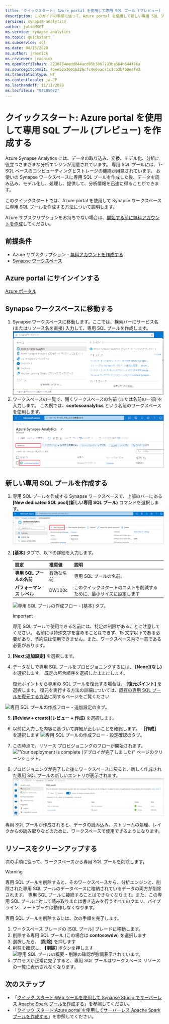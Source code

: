 ```yaml
---
title: 'クイックスタート: Azure portal を使用して専用 SQL プール (プレビュー) を作成する'
description: このガイドの手順に従って、Azure portal を使用して新しい専用 SQL プールを作成します。
services: synapse-analytics
author: julieMSFT
ms.service: synapse-analytics
ms.topic: quickstart
ms.subservice: sql
ms.date: 04/15/2020
ms.author: jrasnick
ms.reviewer: jrasnick
ms.openlocfilehash: 2230784eedd044acd95b3087793ba664b544f76a
ms.sourcegitcommit: 4bee52a3601b226cfc4e6eac71c1cb3b4b0eafe2
ms.translationtype: HT
ms.contentlocale: ja-JP
ms.lasthandoff: 11/11/2020
ms.locfileid: "94505072"
---
```

# <a name="quickstart-create-a-dedicated-sql-pool-preview-using-the-azure-portal"></a>クイックスタート: Azure portal を使用して専用 SQL プール (プレビュー) を作成する

Azure Synapse Analytics には、データの取り込み、変換、モデル化、分析に役立つさまざまな分析エンジンが用意されています。 専用 SQL プールには、T-SQL ベースのコンピューティングとストレージの機能が用意されています。 お使いの Synapse ワークスペースに専用 SQL プールを作成した後、データを読み込み、モデル化し、処理し、提供して、分析情報を迅速に得ることができます。

このクイックスタートでは、Azure portal を使用して Synapse ワークスペースに専用 SQL プールを作成する方法について説明します。

Azure サブスクリプションをお持ちでない場合は、[開始する前に無料アカウントを作成](https://azure.microsoft.com/free/)してください。

## <a name="prerequisites"></a>前提条件

- Azure サブスクリプション - [無料アカウントを作成する](https://azure.microsoft.com/free/)
- [Synapse ワークスペース](./quickstart-create-workspace.md)

## <a name="sign-in-to-the-azure-portal"></a>Azure portal にサインインする

[Azure ポータル](https://portal.azure.com/)

## <a name="navigate-to-the-synapse-workspace"></a>Synapse ワークスペースに移動する

1. Synapse ワークスペースに移動します。ここでは、検索バーにサービス名 (またはリソース名を直接) 入力して、専用 SQL プールを作成します。
![「Synapse ワークスペース」と入力されている Azure portal の検索バー。](media/quickstart-create-sql-pool/create-sql-pool-00a.png) 
1. ワークスペースの一覧で、開くワークスペースの名前 (または名前の一部) を入力します。 この例では、**contosoanalytics** という名前のワークスペースを使用します。
![名前に Contoso を含むワークスペースを表示するためにフィルター処理された Synapse ワークスペースの一覧。](media/quickstart-create-sql-pool/create-sql-pool-00b.png)

## <a name="create-new-dedicated-sql-pool"></a>新しい専用 SQL プールを作成する

1. 専用 SQL プールを作成する Synapse ワークスペースで、上部のバーにある **[New dedicated SQL pool]\(新しい専用 SQL プール\)** コマンドを選択します。
![新しい専用 SQL プールを作成するためのコマンドが赤い枠で囲まれた Synapse ワークスペースの概要。](media/quickstart-create-sql-pool/create-sql-pool-portal-01.png)
2. **[基本]** タブで、以下の詳細を入力します。

    | 設定 | 推奨値 | 説明 |
    | :------ | :-------------- | :---------- |
    | **専用 SQL プールの名前** | 有効な名前 | 専用 SQL プールの名前。 |
    | **パフォーマンス レベル** | DW100c | このクイックスタートのコストを削減するために、最小サイズに設定します |

  
    ![専用 SQL プールの作成フロー - [基本] タブ。](media/quickstart-create-sql-pool/create-sql-pool-portal-02.png)

    > [!IMPORTANT]
    > 専用 SQL プールで使用できる名前には、特定の制限があることに注意してください。 名前には特殊文字を含めることはできず、15 文字以下である必要があり、予約語は使用できません。また、ワークスペース内で一意である必要があります。

3. **[Next:追加設定]** を選択します。
4. データなしで専用 SQL プールをプロビジョニングするには、 **[None]\(なし\)** を選択します。 既定の照合順序を選択したままにします。

    復元ポイントから専用の SQL プールを復元する場合は、 **[復元ポイント]** を選択します。 復元を実行する方法の詳細については、[既存の専用 SQL プールを復元する方法](backuprestore/restore-sql-pool.md)に関するページをご覧ください

![専用 SQL プールの作成フロー - 追加設定のタブ。](media/quickstart-create-sql-pool/create-sql-pool-portal-03.png)

5. **[Review + create]\(レビュー + 作成\)** を選択します。
6. 以前に入力した内容に基づいて詳細が正しいことを確認します。 **［作成］** を選択します
![専用 SQL プールの作成フロー - 設定確認のタブ。](media/quickstart-create-sql-pool/create-sql-pool-portal-04.png)

7. この時点で、リソース プロビジョニングのフローが開始されます。
 !["Your deployment is complete (デプロイが完了しました)" ページのクリーンショット。](media/quickstart-create-sql-pool/create-sql-pool-portal-06.png)

8. プロビジョニングが完了した後にワークスペースに戻ると、新しく作成された専用 SQL プールの新しいエントリが表示されます。
 ![SQL プールの作成フロー - リソースのプロビジョニング。](media/quickstart-create-sql-pool/create-sql-pool-studio-27.png)



専用 SQL プールが作成されると、データの読み込み、ストリームの処理、レイクからの読み取りなどのために、ワークスペースで使用できるようになります。

## <a name="clean-up-resources"></a>リソースをクリーンアップする

次の手順に従って、ワークスペースから専用 SQL プールを削除します。
> [!WARNING]
> 専用 SQL プールを削除すると、そのワークスペースから、分析エンジンと、削除された専用 SQL プールのデータベースに格納されているデータの両方が削除されます。 専用 SQL プールに接続することはできなくなります。また、この専用 SQL プールに対して読み取りまたは書き込みを行うすべてのクエリ、パイプライン、ノートブックは動作しなくなります。

専用 SQL プールを削除するには、次の手順を完了します。

1. ワークスペース ブレードの [SQL プール] ブレードに移動します。
1. 削除する専用 SQL プール (この場合は **contosowdw**) を選択します
1. 選択したら、 **[削除]** を押します
1. 削除を確認し、 **[削除]** ボタンを押します![専用 SQL プールの概要 - 削除の確認が強調表示されています。](media/quickstart-create-sql-pool/create-sql-pool-portal-11.png)
1. プロセスが正常に完了すると、専用 SQL プールはワークスペース リソースの一覧に表示されなくなります。

## <a name="next-steps"></a>次のステップ

- 「[クイック スタート:Web ツールを使用して Synapse Studio でサーバーレス Apache Spark プールを作成する](quickstart-apache-spark-notebook.md)」を参照してください。
- 「[クイック スタート:Azure portal を使用してサーバーレス Apache Spark プールを作成する](quickstart-create-apache-spark-pool-portal.md)」を参照してください。
